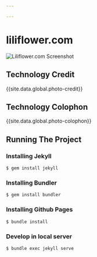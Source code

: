 ```yaml
---

---
```

# liliflower.com

![Liliflower.com Screenshot](https://raw.githubusercontent.com/melvitax/liliflower.com/master/_screenshot.jpg "Liliflower.com")

## Technology Credit
{{site.data.global.photo-credit}}

## Technology Colophon
{{site.data.global.photo-colophon}}

## Running The Project

### Installing Jekyll
```
$ gem install jekyll
```

### Installing Bundler
```
$ gem install bundler
```

### Installing Github Pages
```
$ bundle install
```

### Develop in local server
```
$ bundle exec jekyll serve
```
